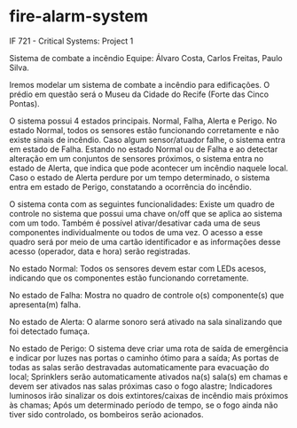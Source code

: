 # fire-alarm-system
IF 721 - Critical Systems: Project 1

Sistema de combate a incêndio
Equipe: Álvaro Costa, Carlos Freitas, Paulo Silva.

Iremos modelar um sistema de combate a incêndio para edificações. O prédio em questão será o Museu da Cidade do Recife (Forte das Cinco Pontas).

O sistema possui 4 estados principais. Normal, Falha, Alerta e Perigo. No estado Normal, todos os sensores estão funcionando corretamente e não existe sinais de incêndio.
Caso algum sensor/atuador falhe, o sistema entra em estado de Falha. Estando no estado Normal ou de Falha e ao detectar alteração em um conjuntos de sensores próximos, o sistema entra no estado de Alerta, que indica que pode acontecer um incêndio naquele local. Caso o estado de Alerta perdure por um tempo determinado, o sistema entra em estado de Perigo, constatando a ocorrência do incêndio.

O sistema conta com as seguintes funcionalidades:
Existe um quadro de controle no sistema que possui uma chave on/off que se aplica ao sistema com um todo. Também é possível ativar/desativar cada uma de seus componentes individualmente ou todos de uma vez. O acesso a esse quadro será por meio de uma cartão identificador e as informações desse acesso (operador, data e hora) serão registradas.

No estado Normal:
Todos os sensores devem estar com LEDs acesos, indicando que os componentes estão funcionando corretamente.

No estado de Falha:
Mostra no quadro de controle o(s) componente(s) que apresenta(m) falha.

No estado de Alerta:
O alarme sonoro será ativado na sala sinalizando que foi detectado fumaça.

No estado de Perigo:
O sistema deve criar uma rota de saída de emergência e indicar por luzes nas portas o caminho ótimo para a saída;
As portas de todas as salas serão destravadas automaticamente para evacuação do local;
Sprinklers serão automaticamente ativados na(s) sala(s) em chamas e devem ser ativados nas salas próximas caso o fogo alastre;
Indicadores luminosos irão sinalizar os dois extintores/caixas de incêndio mais próximos às chamas;
Após um determinado período de tempo, se o fogo ainda não tiver sido controlado, os bombeiros serão acionados.
